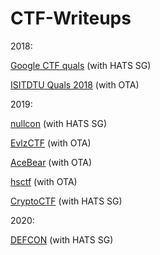# CTF-Writeups

2018:

[Google CTF quals](2018/Google%20CTF%20Quals%202018/README.md) (with HATS SG)

[ISITDTU Quals 2018](2018/ISITDTU%20Quals%202018/README.md) (with OTA)

2019: 

[nullcon](2019/nullcon/README.md) (with HATS SG)

[EvlzCTF](2019/EvlzCTF/README.md) (with OTA)

[AceBear](2019/AceBear/README.md) (with OTA)

[hsctf](2019/hsctf/README.md) (with OTA)

[CryptoCTF](2019/CryptoCTF/README.md) (with HATS SG)

2020:

[DEFCON](2020/DEFCON/README.md) (with HATS SG)

